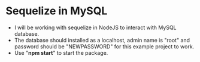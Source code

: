 # Sequelize in MySQL
- I will be working with sequelize in NodeJS to interact with MySQL database.
- The database should installed as a localhost, admin name is "root" and password should be "NEWPASSWORD" for this example project to work.
- Use "**npm start**" to start the package.